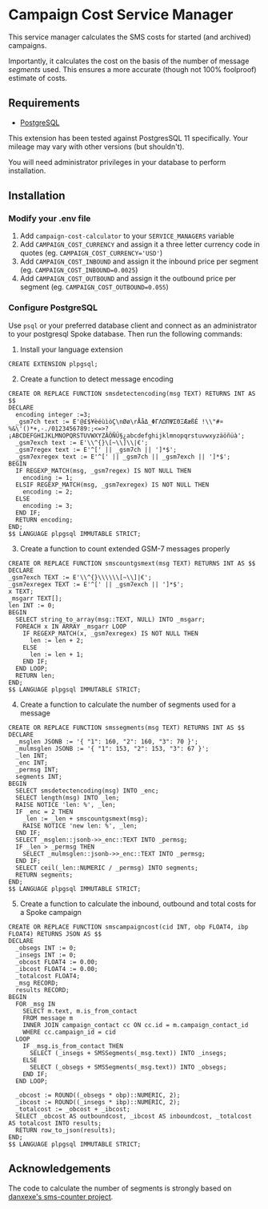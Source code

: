# Campaign Cost Service Manager

This service manager calculates the SMS costs for started (and archived) campaigns.

Importantly, it calculates the cost on the basis of the number of message
_segments_ used. This ensures a more accurate (though not 100% foolproof) estimate
of costs.

## Requirements

- [PostgreSQL](https://www.postgresql.org/)

This extension has been tested against PostgresSQL 11 specifically.
Your mileage may vary with other versions (but shouldn't).

You will need administrator privileges in your database to perform installation.

## Installation

### Modify your .env file

1. Add `campaign-cost-calculator` to your `SERVICE_MANAGERS` variable
2. Add `CAMPAIGN_COST_CURRENCY` and assign it a three letter currency code in quotes (eg. `CAMPAIGN_COST_CURRENCY='USD'`)
3. Add `CAMPAIGN_COST_INBOUND` and assign it the inbound price per segment (eg. `CAMPAIGN_COST_INBOUND=0.0025`)
4. Add `CAMPAIGN_COST_OUTBOUND` and assign it the outbound price per segment (eg. `CAMPAIGN_COST_OUTBOUND=0.055`)

### Configure PostgreSQL

Use `psql` or your preferred database client and connect as an administrator
to your postgresql Spoke database. Then run the following commands:

1. Install your language extension

```
CREATE EXTENSION plpgsql;
```

2. Create a function to detect message encoding

```
CREATE OR REPLACE FUNCTION smsdetectencoding(msg TEXT) RETURNS INT AS $$
DECLARE
  encoding integer :=3;
  _gsm7ch text := E'@£$¥èéùìòÇ\nØø\rÅåΔ_ΦΓΛΩΠΨΣΘΞÆæßÉ !\\"#¤%&\'()*+,-./0123456789:;<=>?¡ABCDEFGHIJKLMNOPQRSTUVWXYZÄÖÑÜ§¿abcdefghijklmnopqrstuvwxyzäöñüà';
  _gsm7exch text := E'\\^{}\[~\\]\\|€';
  _gsm7regex text := E'^[' || _gsm7ch || ']*$';
  _gsm7exregex text := E'^[' || _gsm7ch || _gsm7exch || ']*$';
BEGIN
  IF REGEXP_MATCH(msg, _gsm7regex) IS NOT NULL THEN
    encoding := 1;
  ELSIF REGEXP_MATCH(msg, _gsm7exregex) IS NOT NULL THEN
    encoding := 2;
  ELSE
    encoding := 3;
  END IF;
  RETURN encoding;
END;
$$ LANGUAGE plpgsql IMMUTABLE STRICT;
```

3. Create a function to count extended GSM-7 messages properly

```
CREATE OR REPLACE FUNCTION smscountgsmext(msg TEXT) RETURNS INT AS $$
DECLARE
_gsm7exch TEXT := E'\\^{}\\\\\\[~\\]|€';
_gsm7exregex TEXT := E'^[' || _gsm7exch || ']*$';
x TEXT;
_msgarr TEXT[];
len INT := 0;
BEGIN
  SELECT string_to_array(msg::TEXT, NULL) INTO _msgarr;
  FOREACH x IN ARRAY _msgarr LOOP
    IF REGEXP_MATCH(x, _gsm7exregex) IS NOT NULL THEN
      len := len + 2;
    ELSE
      len := len + 1;
    END IF;
  END LOOP;
  RETURN len;
END;
$$ LANGUAGE plpgsql IMMUTABLE STRICT;
```

4. Create a function to calculate the number of segments used for a message

```
CREATE OR REPLACE FUNCTION smssegments(msg TEXT) RETURNS INT AS $$
DECLARE
  _msglen JSONB := '{ "1": 160, "2": 160, "3": 70 }';
  _mulmsglen JSONB := '{ "1": 153, "2": 153, "3": 67 }';
  _len INT;
  _enc INT;
  _permsg INT;
  segments INT;
BEGIN
  SELECT smsdetectencoding(msg) INTO _enc;
  SELECT length(msg) INTO _len;
  RAISE NOTICE 'len: %', _len;
  IF _enc = 2 THEN
    _len := _len + smscountgsmext(msg);
    RAISE NOTICE 'new len: %', _len;
  END IF;
  SELECT _msglen::jsonb->>_enc::TEXT INTO _permsg;
  IF _len > _permsg THEN
    SELECT _mulmsglen::jsonb->>_enc::TEXT INTO _permsg;
  END IF;
  SELECT ceil(_len::NUMERIC / _permsg) INTO segments;
  RETURN segments;
END;
$$ LANGUAGE plpgsql IMMUTABLE STRICT;
```

5. Create a function to calculate the inbound, outbound and total costs for a Spoke campaign

```
CREATE OR REPLACE FUNCTION smscampaigncost(cid INT, obp FLOAT4, ibp FLOAT4) RETURNS JSON AS $$
DECLARE
  _obsegs INT := 0;
  _insegs INT := 0;
  _obcost FLOAT4 := 0.00;
  _ibcost FLOAT4 := 0.00;
  _totalcost FLOAT4;
  _msg RECORD;
  results RECORD;
BEGIN
  FOR _msg IN
    SELECT m.text, m.is_from_contact
    FROM message m
    INNER JOIN campaign_contact cc ON cc.id = m.campaign_contact_id
    WHERE cc.campaign_id = cid
  LOOP
    IF _msg.is_from_contact THEN
      SELECT (_insegs + SMSSegments(_msg.text)) INTO _insegs;
    ELSE
      SELECT (_obsegs + SMSSegments(_msg.text)) INTO _obsegs;
    END IF;
  END LOOP;

  _obcost := ROUND((_obsegs * obp)::NUMERIC, 2);
  _ibcost := ROUND((_insegs * ibp)::NUMERIC, 2);
  _totalcost := _obcost + _ibcost;
  SELECT _obcost AS outboundcost, _ibcost AS inboundcost, _totalcost AS totalcost INTO results;
  RETURN row_to_json(results);
END;
$$ LANGUAGE plpgsql IMMUTABLE STRICT;
```

## Acknowledgements

The code to calculate the number of segments is strongly based on 
[danxexe's sms-counter project](https://github.com/danxexe/sms-counter).
